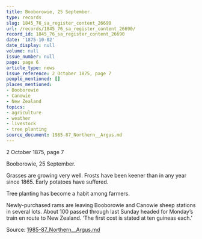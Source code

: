 ```yaml
---
title: Booborowie, 25 September.
type: records
slug: 1845_76_sa_register_content_26690
url: /records/1845_76_sa_register_content_26690/
record_id: 1845_76_sa_register_content_26690
date: '1875-10-02'
date_display: null
volume: null
issue_number: null
page: page 6
article_type: news
issue_reference: 2 October 1875, page 7
people_mentioned: []
places_mentioned:
- Booborowie
- Canowie
- New Zealand
topics:
- agriculture
- weather
- livestock
- tree planting
source_document: 1985-87_Northern__Argus.md
---
```


2 October 1875, page 7

Booborowie, 25 September.

Grasses are growing very well.  Frosts have been keener than in any year since 1865.  Early potatoes have suffered.

Tree planting has become a habit among farmers.

Newly-purchased rams are leaving Booborowie and Canowie sheep stations in several lots.  About 100 passed through last Sunday headed for Monday’s train en route to New Zealand.  ‘The first cost is stated at ten guineas each.’

Source: [1985-87_Northern__Argus.md](/downloads/markdown/1985-87_Northern__Argus.md)
